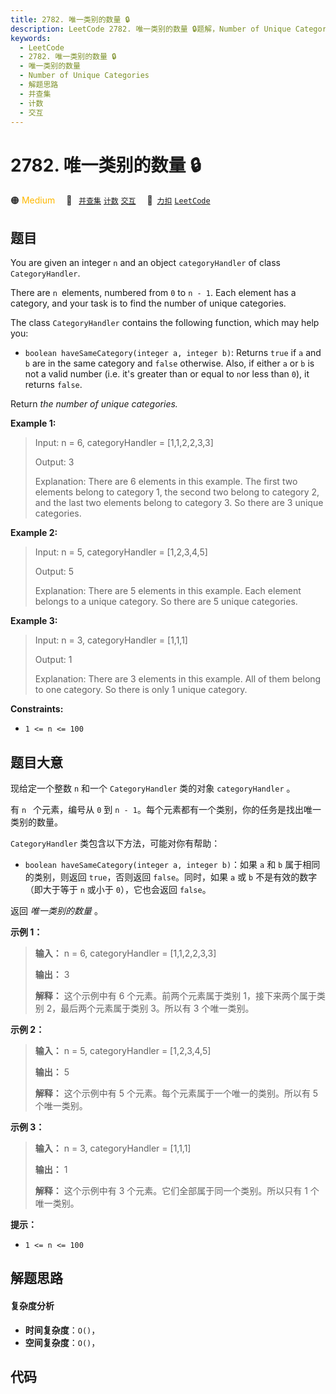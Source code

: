 ```yaml
---
title: 2782. 唯一类别的数量 🔒
description: LeetCode 2782. 唯一类别的数量 🔒题解，Number of Unique Categories，包含解题思路、复杂度分析以及完整的 JavaScript 代码实现。
keywords:
  - LeetCode
  - 2782. 唯一类别的数量 🔒
  - 唯一类别的数量
  - Number of Unique Categories
  - 解题思路
  - 并查集
  - 计数
  - 交互
---
```


# 2782. 唯一类别的数量 🔒

🟠 <font color=#ffb800>Medium</font>&emsp; 🔖&ensp; [`并查集`](/tag/union-find.md) [`计数`](/tag/counting.md) [`交互`](/tag/interactive.md)&emsp; 🔗&ensp;[`力扣`](https://leetcode.cn/problems/number-of-unique-categories) [`LeetCode`](https://leetcode.com/problems/number-of-unique-categories)

## 题目

You are given an integer `n` and an object `categoryHandler` of class
`CategoryHandler`.

There are `n `elements, numbered from `0` to `n - 1`. Each element has a
category, and your task is to find the number of unique categories.

The class `CategoryHandler` contains the following function, which may help
you:

  * `boolean haveSameCategory(integer a, integer b)`: Returns `true` if `a` and `b` are in the same category and `false` otherwise. Also, if either `a` or `b` is not a valid number (i.e. it's greater than or equal to `n`or less than `0`), it returns `false`.

Return _the number of unique categories._



**Example 1:**

> Input: n = 6, categoryHandler = [1,1,2,2,3,3]
> 
> Output: 3
> 
> Explanation: There are 6 elements in this example. The first two elements belong to category 1, the second two belong to category 2, and the last two elements belong to category 3. So there are 3 unique categories.

**Example 2:**

> Input: n = 5, categoryHandler = [1,2,3,4,5]
> 
> Output: 5
> 
> Explanation: There are 5 elements in this example. Each element belongs to a unique category. So there are 5 unique categories.

**Example 3:**

> Input: n = 3, categoryHandler = [1,1,1]
> 
> Output: 1
> 
> Explanation: There are 3 elements in this example. All of them belong to one category. So there is only 1 unique category.

**Constraints:**

  * `1 <= n <= 100`


## 题目大意

现给定一个整数 `n` 和一个 `CategoryHandler` 类的对象 `categoryHandler` 。

有 `n ` 个元素，编号从 `0` 到 `n - 1`。每个元素都有一个类别，你的任务是找出唯一类别的数量。

`CategoryHandler` 类包含以下方法，可能对你有帮助：

  * `boolean haveSameCategory(integer a, integer b)`：如果 `a` 和 `b` 属于相同的类别，则返回 `true`，否则返回 `false`。同时，如果 `a` 或 `b` 不是有效的数字（即大于等于 `n` 或小于 `0`），它也会返回 `false`。

返回 _唯一类别的数量_ 。



**示例 1：**

> 
> 
> 
> 
> 
> **输入：** n = 6, categoryHandler = [1,1,2,2,3,3]
> 
> **输出：** 3
> 
> **解释：** 这个示例中有 6 个元素。前两个元素属于类别 1，接下来两个属于类别 2，最后两个元素属于类别 3。所以有 3 个唯一类别。
> 
> 

**示例 2：**

> 
> 
> 
> 
> 
> **输入：** n = 5, categoryHandler = [1,2,3,4,5]
> 
> **输出：** 5
> 
> **解释：** 这个示例中有 5 个元素。每个元素属于一个唯一的类别。所以有 5 个唯一类别。
> 
> 

**示例 3：**

> 
> 
> 
> 
> 
> **输入：** n = 3, categoryHandler = [1,1,1]
> 
> **输出：** 1
> 
> **解释：** 这个示例中有 3 个元素。它们全部属于同一个类别。所以只有 1 个唯一类别。
> 
> 



**提示：**

  * `1 <= n <= 100`


## 解题思路

#### 复杂度分析

- **时间复杂度**：`O()`，
- **空间复杂度**：`O()`，

## 代码

```javascript

```